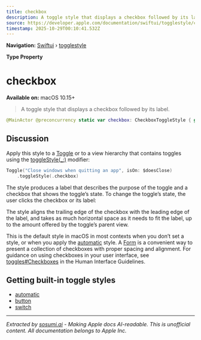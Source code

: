 ```yaml
---
title: checkbox
description: A toggle style that displays a checkbox followed by its label.
source: https://developer.apple.com/documentation/swiftui/togglestyle/checkbox
timestamp: 2025-10-29T00:10:41.532Z
---
```


**Navigation:** [Swiftui](/documentation/swiftui) › [togglestyle](/documentation/swiftui/togglestyle)

**Type Property**

# checkbox

**Available on:** macOS 10.15+

> A toggle style that displays a checkbox followed by its label.

```swift
@MainActor @preconcurrency static var checkbox: CheckboxToggleStyle { get }
```

## Discussion

Apply this style to a [Toggle](/documentation/swiftui/toggle) or to a view hierarchy that contains toggles using the [toggleStyle(_:)](/documentation/swiftui/view/togglestyle(_:)) modifier:

```swift
Toggle("Close windows when quitting an app", isOn: $doesClose)
    .toggleStyle(.checkbox)
```

The style produces a label that describes the purpose of the toggle and a checkbox that shows the toggle’s state. To change the toggle’s state, the user clicks the checkbox or its label:



The style aligns the trailing edge of the checkbox with the leading edge of the label, and takes as much horizontal space as it needs to fit the label, up to the amount offered by the toggle’s parent view.

This is the default style in macOS in most contexts when you don’t set a style, or when you apply the [automatic](/documentation/swiftui/togglestyle/automatic) style. A [Form](/documentation/swiftui/form) is a convenient way to present a collection of checkboxes with proper spacing and alignment. For guidance on using checkboxes in your user interface, see [toggles#Checkboxes](/design/Human-Interface-Guidelines/toggles) in the Human Interface Guidelines.

## Getting built-in toggle styles

- [automatic](/documentation/swiftui/togglestyle/automatic)
- [button](/documentation/swiftui/togglestyle/button)
- [switch](/documentation/swiftui/togglestyle/switch)

---

*Extracted by [sosumi.ai](https://sosumi.ai) - Making Apple docs AI-readable.*
*This is unofficial content. All documentation belongs to Apple Inc.*
